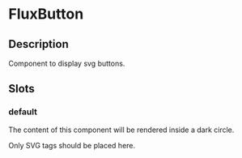 ---
---

# FluxButton

## Description

Component to display svg buttons.

## Slots

### default

The content of this component will be rendered inside a dark circle.

Only SVG tags should be placed here.
